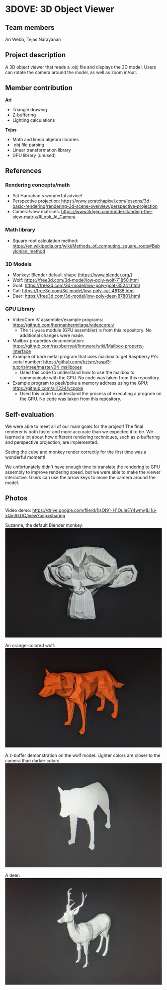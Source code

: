 # 3DOVE: 3D Object Viewer

## Team members
Ari Webb, Tejas Narayanan

## Project description
A 3D object viewer that reads a .obj file and displays the 3D model.
Users can rotate the camera around the model, as well as zoom in/out.

## Member contribution
**Ari**
* Triangle drawing
* Z-buffering
* Lighting calculations

**Tejas**
* Math and linear algebra libraries
* .obj file parsing
* Linear transformation library
* GPU library (unused)

## References

### Rendering concepts/math
* Pat Hanrahan's wonderful advice!
* Perspective projection: https://www.scratchapixel.com/lessons/3d-basic-rendering/rendering-3d-scene-overview/perspective-projection
* Camera/view matrices: https://www.3dgep.com/understanding-the-view-matrix/#Look_At_Camera

### Math library
* Square root calculation method: https://en.wikipedia.org/wiki/Methods_of_computing_square_roots#Babylonian_method

### 3D Models
* Monkey: Blender default shape (https://www.blender.org/)
* Wolf: https://free3d.com/3d-model/low-poly-wolf-71850.html
* Goat: https://free3d.com/3d-model/low-poly-goat-35241.html
* Cat: https://free3d.com/3d-model/low-poly-cat-46138.html
* Deer: https://free3d.com/3d-model/low-poly-deer-87801.html

### GPU Library
* VideoCore IV assembler/example programs: https://github.com/hermanhermitage/videocoreiv
  * The `tinyasm` module (GPU assembler) is from this repository. No additional changes were made.
* Mailbox properties documentation: https://github.com/raspberrypi/firmware/wiki/Mailbox-property-interface
* Example of bare metal program that uses mailbox to get Raspberry Pi's serial number: https://github.com/bztsrc/raspi3-tutorial/tree/master/04_mailboxes
  * Used this code to understand how to use the mailbox to communicate with the GPU. No code was taken from this repository.
* Example program to peek/poke a memory address using the GPU: https://github.com/ali1234/vcpoke
  * Used this code to understand the process of executing a program on the GPU. No code was taken from this repository.

## Self-evaluation

We were able to meet all of our main goals for the project! The final renderer is
both faster and more accurate than we expected it to be. We learned a lot about
how different rendering techniques, such as z-buffering and perspective projection,
are implemented.

Seeing the cube and monkey render correctly for the first time was a wonderful moment!

We unfortunately didn't have enough time to translate the rendering to GPU assembly
to improve rendering speed, but we were able to make the viewer interactive. Users can use
the arrow keys to move the camera around the model.

## Photos

Video demo: https://drive.google.com/file/d/1jsQI91-H1OuIeEY4wmy1Li1u-xQmRkDC/view?usp=sharing

Suzanne, the default Blender monkey:
![Monkey](images/monkey.jpg)

An orange-colored wolf:
![Orange wolf](images/wolf_colored.jpg)

A z-buffer demonstration on the wolf model. Lighter colors are closer to the
camera than darker colors.
![Z-buffer of wolf](images/wolf_z_buffer.jpg)

A deer:
![Deer](images/deer.jpg)
